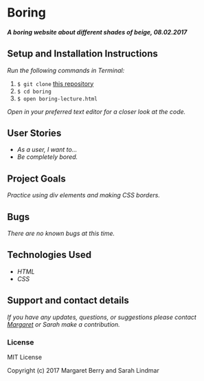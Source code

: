 # Boring

#### _A boring website about different shades of beige, 08.02.2017_

## Setup and Installation Instructions
_Run the following commands in Terminal:_

1. `$ git clone` [this repository](https://github.com/codemargaret/boring.git)
2. `$ cd boring`
3. `$ open boring-lecture.html`

_Open in your preferred text editor for a closer look at the code._

## User Stories
* _As a user, I want to..._
* _Be completely bored._

## Project Goals
_Practice using div elements and making CSS borders._

## Bugs
_There are no known bugs at this time._

## Technologies Used
* _HTML_
* _CSS_

## Support and contact details
_If you have any updates, questions, or suggestions please contact [Margaret] or Sarah make a contribution._

[Margaret]: mailto:codeberry1@gmail.com

### License
MIT License

Copyright (c) 2017 Margaret Berry and Sarah Lindmar
